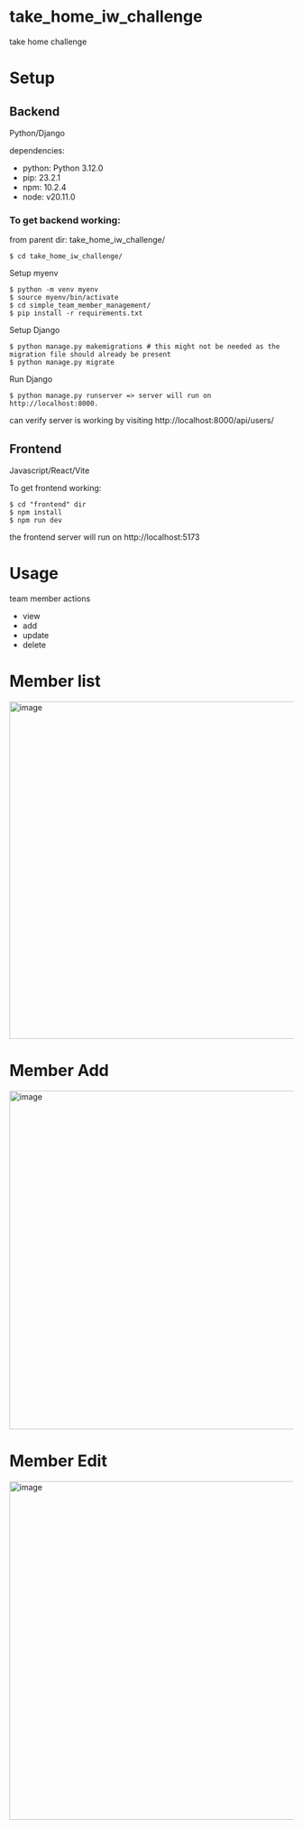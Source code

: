# take_home_iw_challenge
take home challenge

# Setup

## Backend
Python/Django

dependencies:
- python: Python 3.12.0
- pip: 23.2.1
- npm: 10.2.4
- node: v20.11.0



### To get backend working:

from parent dir: take_home_iw_challenge/

```$ cd take_home_iw_challenge/```

Setup myenv
```
$ python -m venv myenv
$ source myenv/bin/activate
$ cd simple_team_member_management/
$ pip install -r requirements.txt
```

Setup Django
```
$ python manage.py makemigrations # this might not be needed as the migration file should already be present
$ python manage.py migrate
```

Run Django
```
$ python manage.py runserver => server will run on http://localhost:8000.
```

can verify server is working by visiting http://localhost:8000/api/users/


## Frontend
Javascript/React/Vite

To get frontend working:
```
$ cd "frontend" dir
$ npm install
$ npm run dev
```
the frontend server will run on http://localhost:5173

# Usage
team member actions
- view 
- add 
- update 
- delete 

# Member list
<img width="598" alt="image" src="https://github.com/user-attachments/assets/50f2d79a-7209-40bb-b58f-c39d882989cb">

# Member Add
<img width="600" alt="image" src="https://github.com/user-attachments/assets/56f0b4ee-baa5-4ce2-adaa-bda01fd20a5e">

# Member Edit
<img width="600" alt="image" src="https://github.com/user-attachments/assets/2825256a-99e8-4099-bcf1-d3bc37008e07">



